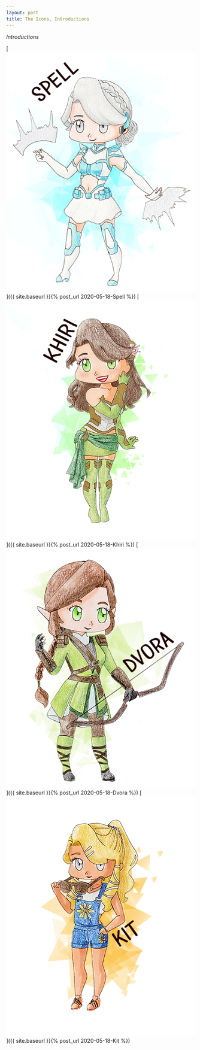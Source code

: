 ```yaml
---
layout: post
title: The Icons, Introductions
---
```

_Introductions_

 [![Spell](/assets/artwork/IconProjects/IconIntros/Spell/Spell_ClickIcon.png)]({{ site.baseurl }}{% post_url 2020-05-18-Spell %})
 [![Khiri](/assets/artwork/IconProjects/IconIntros/Khiri/Khiri_ClickIcon.png)]({{ site.baseurl }}{% post_url 2020-05-18-Khiri %})
 [![Dvora](/assets/artwork/IconProjects/IconIntros/Dvora/Dvora_ClickIcon.png)]({{ site.baseurl }}{% post_url 2020-05-18-Dvora %})
 [![Kit](/assets/artwork/IconProjects/IconIntros/Kit/Kit_ClickIcon.png)]({{ site.baseurl }}{% post_url 2020-05-18-Kit %})